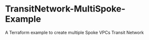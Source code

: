 # TransitNetwork-MultiSpoke-Example
A Terraform example to create multiple Spoke VPCs Transit Network
